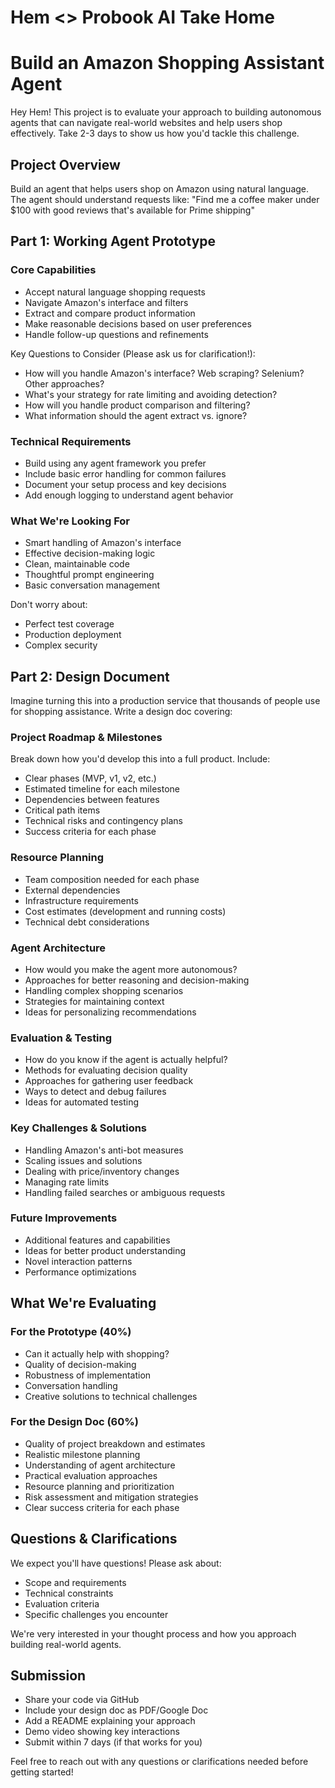 # Hem <> Probook AI Take Home

# Build an Amazon Shopping Assistant Agent

Hey Hem! This project is to evaluate your approach to building autonomous agents that can navigate real-world websites and help users shop effectively. Take 2-3 days to show us how you'd tackle this challenge.

## Project Overview

Build an agent that helps users shop on Amazon using natural language. The agent should understand requests like:
"Find me a coffee maker under $100 with good reviews that's available for Prime shipping"

## Part 1: Working Agent Prototype

### Core Capabilities

- Accept natural language shopping requests
- Navigate Amazon's interface and filters
- Extract and compare product information
- Make reasonable decisions based on user preferences
- Handle follow-up questions and refinements

Key Questions to Consider (Please ask us for clarification!):

- How will you handle Amazon's interface? Web scraping? Selenium? Other approaches?
- What's your strategy for rate limiting and avoiding detection?
- How will you handle product comparison and filtering?
- What information should the agent extract vs. ignore?

### Technical Requirements

- Build using any agent framework you prefer
- Include basic error handling for common failures
- Document your setup process and key decisions
- Add enough logging to understand agent behavior

### What We're Looking For

- Smart handling of Amazon's interface
- Effective decision-making logic
- Clean, maintainable code
- Thoughtful prompt engineering
- Basic conversation management

Don't worry about:

- Perfect test coverage
- Production deployment
- Complex security

## Part 2: Design Document

Imagine turning this into a production service that thousands of people use for shopping assistance. Write a design doc covering:

### Project Roadmap & Milestones

Break down how you'd develop this into a full product. Include:

- Clear phases (MVP, v1, v2, etc.)
- Estimated timeline for each milestone
- Dependencies between features
- Critical path items
- Technical risks and contingency plans
- Success criteria for each phase

### Resource Planning

- Team composition needed for each phase
- External dependencies
- Infrastructure requirements
- Cost estimates (development and running costs)
- Technical debt considerations

### Agent Architecture

- How would you make the agent more autonomous?
- Approaches for better reasoning and decision-making
- Handling complex shopping scenarios
- Strategies for maintaining context
- Ideas for personalizing recommendations

### Evaluation & Testing

- How do you know if the agent is actually helpful?
- Methods for evaluating decision quality
- Approaches for gathering user feedback
- Ways to detect and debug failures
- Ideas for automated testing

### Key Challenges & Solutions

- Handling Amazon's anti-bot measures
- Scaling issues and solutions
- Dealing with price/inventory changes
- Managing rate limits
- Handling failed searches or ambiguous requests

### Future Improvements

- Additional features and capabilities
- Ideas for better product understanding
- Novel interaction patterns
- Performance optimizations

## What We're Evaluating

### For the Prototype (40%)

- Can it actually help with shopping?
- Quality of decision-making
- Robustness of implementation
- Conversation handling
- Creative solutions to technical challenges

### For the Design Doc (60%)

- Quality of project breakdown and estimates
- Realistic milestone planning
- Understanding of agent architecture
- Practical evaluation approaches
- Resource planning and prioritization
- Risk assessment and mitigation strategies
- Clear success criteria for each phase

## Questions & Clarifications

We expect you'll have questions! Please ask about:

- Scope and requirements
- Technical constraints
- Evaluation criteria
- Specific challenges you encounter

We're very interested in your thought process and how you approach building real-world agents.

## Submission

- Share your code via GitHub
- Include your design doc as PDF/Google Doc
- Add a README explaining your approach
- Demo video showing key interactions
- Submit within 7 days (if that works for you)

Feel free to reach out with any questions or clarifications needed before getting started!
